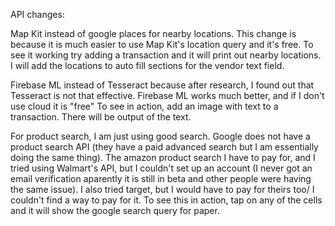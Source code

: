 API changes:

Map Kit instead of google places for nearby locations. This change is because it is much easier to use Map Kit's location query and it's free. 
To see it working try adding a transaction and it will print out nearby locations. I will add the locations to auto fill sections for the vendor text field.

Firebase ML instead of Tesseract because after research, I found out that Tesseract is not that effective. Firebase ML works much better, and if I don't use cloud it is "free"
To see in action, add an image with text to a transaction. There will be output of the text. 

For product search, I am just using good search. Google does not have a product search API (they have a paid advanced search but I am essentially doing the same thing). The amazon product search I have to pay for, and I tried using Walmart's API, but I couldn't set up an account (I never got an email verification aparently it is still in beta and other people were having the same issue). I also tried target, but I would have to pay for theirs too/ I couldn't find a way to pay for it. 
To see this in action, tap on any of the cells and it will show the google search query for paper.
